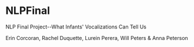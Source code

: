 # NLPFinal
NLP Final Project--What Infants' Vocalizations Can Tell Us

Erin Corcoran, Rachel Duquette, Lurein Perera, Will Peters & Anna Peterson
